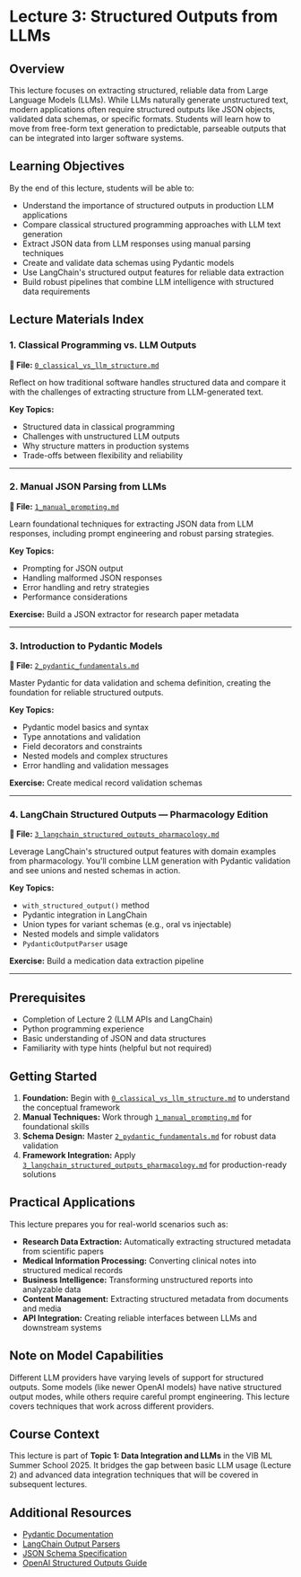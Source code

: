 # Lecture 3: Structured Outputs from LLMs

## Overview

This lecture focuses on extracting structured, reliable data from Large Language Models (LLMs). While LLMs naturally generate unstructured text, modern applications often require structured outputs like JSON objects, validated data schemas, or specific formats. Students will learn how to move from free-form text generation to predictable, parseable outputs that can be integrated into larger software systems.

## Learning Objectives

By the end of this lecture, students will be able to:

- Understand the importance of structured outputs in production LLM applications
- Compare classical structured programming approaches with LLM text generation
- Extract JSON data from LLM responses using manual parsing techniques
- Create and validate data schemas using Pydantic models
- Use LangChain's structured output features for reliable data extraction
- Build robust pipelines that combine LLM intelligence with structured data requirements

## Lecture Materials Index

### 1. Classical Programming vs. LLM Outputs
**📁 File:** [`0_classical_vs_llm_structure.md`](0_classical_vs_llm_structure.md)

Reflect on how traditional software handles structured data and compare it with the challenges of extracting structure from LLM-generated text.

**Key Topics:**
- Structured data in classical programming
- Challenges with unstructured LLM outputs
- Why structure matters in production systems
- Trade-offs between flexibility and reliability

---

### 2. Manual JSON Parsing from LLMs
**📁 File:** [`1_manual_prompting.md`](1_manual_prompting.md)

Learn foundational techniques for extracting JSON data from LLM responses, including prompt engineering and robust parsing strategies.

**Key Topics:**
- Prompting for JSON output
- Handling malformed JSON responses
- Error handling and retry strategies
- Performance considerations

**Exercise:** Build a JSON extractor for research paper metadata

---

### 3. Introduction to Pydantic Models
**📁 File:** [`2_pydantic_fundamentals.md`](2_pydantic_fundamentals.md)

Master Pydantic for data validation and schema definition, creating the foundation for reliable structured outputs.

**Key Topics:**
- Pydantic model basics and syntax
- Type annotations and validation
- Field decorators and constraints
- Nested models and complex structures
- Error handling and validation messages

**Exercise:** Create medical record validation schemas

---

### 4. LangChain Structured Outputs — Pharmacology Edition
**📁 File:** [`3_langchain_structured_outputs_pharmacology.md`](3_langchain_structured_outputs_pharmacology.md)

Leverage LangChain's structured output features with domain examples from pharmacology. You'll combine LLM generation with Pydantic validation and see unions and nested schemas in action.

**Key Topics:**
- `with_structured_output()` method
- Pydantic integration in LangChain
- Union types for variant schemas (e.g., oral vs injectable)
- Nested models and simple validators
- `PydanticOutputParser` usage

**Exercise:** Build a medication data extraction pipeline

---

## Prerequisites

- Completion of Lecture 2 (LLM APIs and LangChain)
- Python programming experience
- Basic understanding of JSON and data structures
- Familiarity with type hints (helpful but not required)


## Getting Started

1. **Foundation:** Begin with [`0_classical_vs_llm_structure.md`](0_classical_vs_llm_structure.md) to understand the conceptual framework
2. **Manual Techniques:** Work through [`1_manual_prompting.md`](1_manual_prompting.md) for foundational skills
3. **Schema Design:** Master [`2_pydantic_fundamentals.md`](2_pydantic_fundamentals.md) for robust data validation
4. **Framework Integration:** Apply [`3_langchain_structured_outputs_pharmacology.md`](3_langchain_structured_outputs_pharmacology.md) for production-ready solutions

## Practical Applications

This lecture prepares you for real-world scenarios such as:

- **Research Data Extraction:** Automatically extracting structured metadata from scientific papers
- **Medical Information Processing:** Converting clinical notes into structured medical records
- **Business Intelligence:** Transforming unstructured reports into analyzable data
- **Content Management:** Extracting structured metadata from documents and media
- **API Integration:** Creating reliable interfaces between LLMs and downstream systems

## Note on Model Capabilities

Different LLM providers have varying levels of support for structured outputs. Some models (like newer OpenAI models) have native structured output modes, while others require careful prompt engineering. This lecture covers techniques that work across different providers.

## Course Context

This lecture is part of **Topic 1: Data Integration and LLMs** in the VIB ML Summer School 2025. It bridges the gap between basic LLM usage (Lecture 2) and advanced data integration techniques that will be covered in subsequent lectures.

## Additional Resources

- [Pydantic Documentation](https://docs.pydantic.dev/)
- [LangChain Output Parsers](https://python.langchain.com/docs/modules/model_io/output_parsers/)
- [JSON Schema Specification](https://json-schema.org/)
- [OpenAI Structured Outputs Guide](https://platform.openai.com/docs/guides/structured-outputs)
